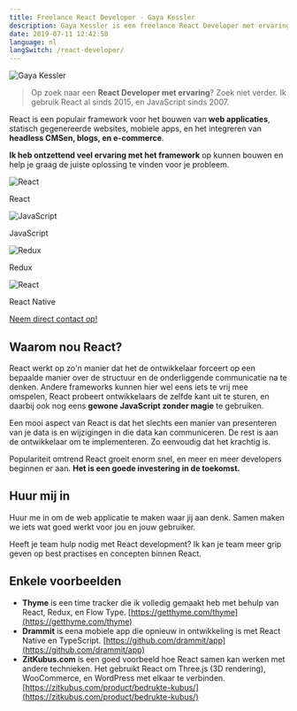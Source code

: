 ```yaml
---
title: Freelance React Developer - Gaya Kessler
description: Gaya Kessler is een freelance React Developer met ervaring. Zoek niet verder.
date: 2019-07-11 12:42:58
language: nl
langSwitch: /react-developer/
---
```


<img 
    srcset="/images/avatar.jpg, /images/avatar@2x.jpg 2x"
    src="/images/avatar@2x.jpg"
    alt="Gaya Kessler" 
    title="Gaya Kessler"
    class="avatar"
/>

> Op zoek naar een **React Developer met ervaring**? Zoek niet verder. Ik gebruik React al sinds 2015, en JavaScript sinds 2007.

React is een populair framework voor het bouwen van **web applicaties**, statisch gegenereerde websites, mobiele apps, en het integreren van **headless CMSen, blogs, en e-commerce**.

**Ik heb ontzettend veel ervaring met het framework** op kunnen bouwen en help je graag de juiste oplossing te vinden voor je probleem.

<section class="experience">
  <div class="experience__item">
    <img src="/images/react-logo.svg" alt="React">
    <p>React</p>
  </div>
  <div class="experience__item">
    <img src="/images/js-logo.svg" alt="JavaScript">
    <p>JavaScript</p>
  </div>
  <div class="experience__item">
    <img src="/images/redux-logo.svg" alt="Redux">
    <p>Redux</p>
  </div>
  <div class="experience__item">
    <img src="/images/react-logo.svg" alt="React">
    <p>React Native</p>
  </div>
</section>

<section class="contact-now">
    <a class="contact-now__link" href="#contact">Neem direct contact op!</a>
</section>

## Waarom nou React?

React werkt op zo'n manier dat het de ontwikkelaar forceert op een bepaalde manier over de structuur en de onderliggende communicatie na te denken. Andere frameworks kunnen hier wel eens iets te vrij mee omspelen, React probeert ontwikkelaars de zelfde kant uit te sturen, en daarbij ook nog eens **gewone JavaScript zonder magie** te gebruiken.

Een mooi aspect van React is dat het slechts een manier van presenteren van je data is en wijzigingen in die data kan communiceren. De rest is aan de ontwikkelaar om te implementeren. Zo eenvoudig dat het krachtig is.

Populariteit omtrend React groeit enorm snel, en meer en meer developers beginnen er aan. **Het is een goede investering in de toekomst.**

## Huur mij in

Huur me in om de web applicatie te maken waar jij aan denk. Samen maken we iets wat goed werkt voor jou en jouw gebruiker.

Heeft je team hulp nodig met React development? Ik kan je team meer grip geven op best practises en concepten binnen React.

## Enkele voorbeelden

- **Thyme** is een time tracker die ik volledig gemaakt heb met behulp van React, Redux, en Flow Type.
  [https://getthyme.com/thyme](https://getthyme.com/thyme)
- **Drammit** is eena mobiele app die opnieuw in ontwikkeling is met React Native en TypeScript.
  [https://github.com/drammit/app](https://github.com/drammit/app)
- **ZitKubus.com** is een goed voorbeeld hoe React samen kan werken met andere technieken. Het gebruikt React om Three.js (3D rendering), WooCommerce, en WordPress met elkaar te verbinden.
  [https://zitkubus.com/product/bedrukte-kubus/](https://zitkubus.com/product/bedrukte-kubus/)
